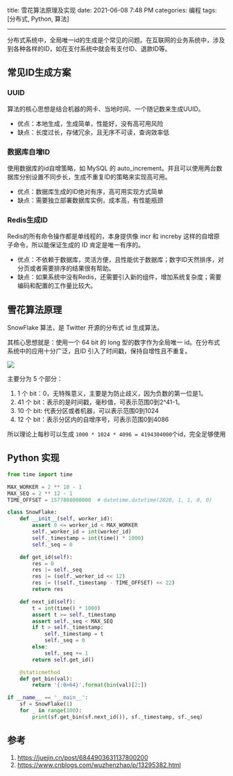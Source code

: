 title: 雪花算法原理及实现
date: 2021-06-08 7:48 PM
categories: 编程
tags: [分布式, Python, 算法]

----

分布式系统中，全局唯一id的生成是个常见的问题。在互联网的业务系统中，涉及到各种各样的ID，如在支付系统中就会有支付ID、退款ID等。
<!--more-->
## 常见ID生成方案
### UUID
算法的核心思想是结合机器的网卡、当地时间、一个随记数来生成UUID。
* 优点：本地生成，生成简单，性能好，没有高可用风险
* 缺点：长度过长，存储冗余，且无序不可读，查询效率低

### 数据库自增ID
使用数据库的id自增策略，如 MySQL 的 auto_increment。并且可以使用两台数据库分别设置不同步长，生成不重复ID的策略来实现高可用。
* 优点：数据库生成的ID绝对有序，高可用实现方式简单
* 缺点：需要独立部署数据库实例，成本高，有性能瓶颈

### Redis生成ID
Redis的所有命令操作都是单线程的，本身提供像 incr 和 increby 这样的自增原子命令，所以能保证生成的 ID 肯定是唯一有序的。
* 优点：不依赖于数据库，灵活方便，且性能优于数据库；数字ID天然排序，对分页或者需要排序的结果很有帮助。
* 缺点：如果系统中没有Redis，还需要引入新的组件，增加系统复杂度；需要编码和配置的工作量比较大。

## 雪花算法原理
SnowFlake 算法，是 Twitter 开源的分布式 id 生成算法。

其核心思想就是：使用一个 64 bit 的 long 型的数字作为全局唯一 id。在分布式系统中的应用十分广泛，且ID 引入了时间戳，保持自增性且不重复。

![](http://image.runjf.com/mweb/2021-06-08-16231545423727.jpg)

主要分为 5 个部分：
1. 1 个 bit：0，无特殊意义，主要是为防止歧义，因为负数的第一位是1。
2. 41 个 bit：表示的是时间戳，毫秒值，可表示范围0到2^41-1。
3. 10 个 bit: 代表分区或者机器，可以表示范围0到1024
4. 12 个 bit：表示分区内的自增序号，可表示范围0到4086

所以理论上每秒可以生成 `1000 * 1024 * 4096 = 4194304000`个id，完全足够使用

## Python 实现

```Python
from time import time

MAX_WORKER = 2 ** 10 - 1
MAX_SEQ = 2 ** 12 - 1
TIME_OFFSET = 1577808000000  # datetime.datetime(2020, 1, 1, 0, 0)

class SnowFlake:
    def __init__(self, worker_id):
        assert 0 <= worker_id < MAX_WORKER
        self._worker_id = int(worker_id)
        self._timestamp = int(time() * 1000)
        self._seq = 0

    def get_id(self):
        res = 0
        res |= self._seq
        res |= (self._worker_id << 12)
        res |= ((self._timestamp - TIME_OFFSET) << 22)
        return res

    def next_id(self):
        t = int(time() * 1000)
        assert t >= self._timestamp
        assert self._seq < MAX_SEQ
        if t > self._timestamp:
            self._timestamp = t
            self._seq = 0
        else:
            self._seq += 1
        return self.get_id()

    @staticmethod
    def get_bin(val):
        return '{:0>64}'.format(bin(val)[2:])

if __name__ == '__main__':
    sf = SnowFlake(1)
    for _ in range(100):
        print(sf.get_bin(sf.next_id()), sf._timestamp, sf._seq)
```

## 参考
1. https://juejin.cn/post/6844903631137800200
2. https://www.cnblogs.com/wuzhenzhao/p/13295382.html